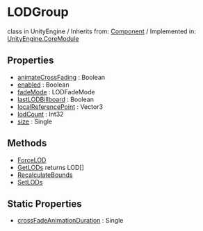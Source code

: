 # LODGroup
class in UnityEngine
 / Inherits from: <a href="https://docs.unity3d.com/6000.0/Documentation/ScriptReference/Component.html">Component</a> / Implemented in: <a href="https://docs.unity3d.com/6000.0/Documentation/ScriptReference/UnityEngine.CoreModule.html">UnityEngine.CoreModule</a>
## Properties
- <a href="https://docs.unity3d.com/6000.0/Documentation/ScriptReference/LODGroup-animateCrossFading.html">animateCrossFading</a> : Boolean
- <a href="https://docs.unity3d.com/6000.0/Documentation/ScriptReference/LODGroup-enabled.html">enabled</a> : Boolean
- <a href="https://docs.unity3d.com/6000.0/Documentation/ScriptReference/LODGroup-fadeMode.html">fadeMode</a> : LODFadeMode
- <a href="https://docs.unity3d.com/6000.0/Documentation/ScriptReference/LODGroup-lastLODBillboard.html">lastLODBillboard</a> : Boolean
- <a href="https://docs.unity3d.com/6000.0/Documentation/ScriptReference/LODGroup-localReferencePoint.html">localReferencePoint</a> : Vector3
- <a href="https://docs.unity3d.com/6000.0/Documentation/ScriptReference/LODGroup-lodCount.html">lodCount</a> : Int32
- <a href="https://docs.unity3d.com/6000.0/Documentation/ScriptReference/LODGroup-size.html">size</a> : Single
## Methods
- <a href="https://docs.unity3d.com/6000.0/Documentation/ScriptReference/LODGroup.ForceLOD.html">ForceLOD</a>
- <a href="https://docs.unity3d.com/6000.0/Documentation/ScriptReference/LODGroup.GetLODs.html">GetLODs</a> returns LOD[]
- <a href="https://docs.unity3d.com/6000.0/Documentation/ScriptReference/LODGroup.RecalculateBounds.html">RecalculateBounds</a>
- <a href="https://docs.unity3d.com/6000.0/Documentation/ScriptReference/LODGroup.SetLODs.html">SetLODs</a>
## Static Properties
- <a href="https://docs.unity3d.com/6000.0/Documentation/ScriptReference/LODGroup-crossFadeAnimationDuration.html">crossFadeAnimationDuration</a> : Single
